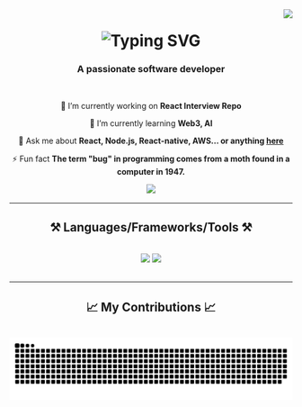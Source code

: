<img align="right" src="https://visitor-badge.laobi.icu/badge?page_id=devaaks.devaaks" />

<h1 align="center">
   <img src="https://readme-typing-svg.herokuapp.com?font=Permanent+Marker&size=32&center=true&vcenter=true&duration=3500&pause=600&width=435&lines=Hi+There!+%F0%9F%91%8B;I'm+Ashish!" alt="Typing SVG" />
</h1>

<h3 align="center">A passionate software developer</h3>

<br/>

<div align="center">
 
  🔭 I’m currently working on **React Interview Repo**
 
 🌱 I’m currently learning **Web3, AI**

💬 Ask me about **React, Node.js, React-native, AWS... or anything [here](https://github.com/devaaks/devaaks/issues)**

⚡ Fun fact **The term "bug" in programming comes from a moth found in a computer in 1947.**

 </div>
 
<div align="center"> 
<!--   <a href="mailto:pedro.sales.muniz@gmail.com">
    <img src="https://img.shields.io/badge/Gmail-333333?style=for-the-badge&logo=gmail&logoColor=red" />
  </a> -->
  <a href="https://www.linkedin.com/in/aks24k/" target="_blank">
    <img src="https://img.shields.io/badge/LinkedIn-0077B5?style=for-the-badge&logo=linkedin&logoColor=white" target="_blank" />
  </a>
<!--   <a href="https://salesp07.github.io" target="_blank">
     <img src="https://img.shields.io/badge/Portfolio-FF5722?style=for-the-badge&logo=todoist&logoColor=white" target="_blank" /> <!-- sqlite, safari, google-chrome are other good icon options -->
  </a>
</div>

 <hr/>
 
<h2 align="center">⚒️ Languages/Frameworks/Tools ⚒️</h2>
<br/>
<div align="center">
    <img src="https://skillicons.dev/icons?i=react,nextjs,javascript,typescript,webpack,babel,tailwind,bootstrap,mui,html,css,vscode,github,figma,git" />
    <img src="https://skillicons.dev/icons?i=nodejs,python,express,flask,aws,java,firebase,mongodb,postgres,mysql,kubernetes,docker" />
   <br>
</div>

<br/>
<hr/>

<div align="center">
  <h2>📈 My Contributions 📈</h2>
  <br>
  <img alt="snake eating my contributions" src="https://raw.githubusercontent.com/salesp07/salesp07/output/github-contribution-grid-snake.svg" />
  
  <br/><br/><br/>
</div>

